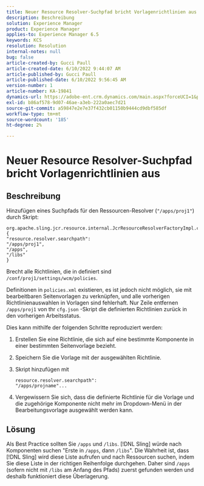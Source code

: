 ```yaml
---
title: Neuer Resource Resolver-Suchpfad bricht Vorlagenrichtlinien aus
description: Beschreibung
solution: Experience Manager
product: Experience Manager
applies-to: Experience Manager 6.5
keywords: KCS
resolution: Resolution
internal-notes: null
bug: false
article-created-by: Gucci Paull
article-created-date: 6/10/2022 9:44:07 AM
article-published-by: Gucci Paull
article-published-date: 6/10/2022 9:56:45 AM
version-number: 1
article-number: KA-19841
dynamics-url: https://adobe-ent.crm.dynamics.com/main.aspx?forceUCI=1&pagetype=entityrecord&etn=knowledgearticle&id=a075dddc-a1e8-ec11-bb3c-000d3a3bd262
exl-id: b86af578-9d07-46ae-a3eb-222a0aec7d21
source-git-commit: a59847e2e7e37f432cb01150b9444cd9dbf585df
workflow-type: tm+mt
source-wordcount: '185'
ht-degree: 2%

---
```


# Neuer Resource Resolver-Suchpfad bricht Vorlagenrichtlinien aus

## Beschreibung

Hinzufügen eines Suchpfads für den Ressourcen-Resolver (`"/apps/proj1"`) durch Skript:

```
org.apache.sling.jcr.resource.internal.JcrResourceResolverFactoryImpl.cfg.json
{
"resource.resolver.searchpath": 
"/apps/proj1",
"/apps",
"/libs"
}
```

Brecht alle Richtlinien, die in definiert sind `/conf/proj1/settings/wcm/policies`.

Definitionen in `policies.xml` existieren, es ist jedoch nicht möglich, sie mit bearbeitbaren Seitenvorlagen zu verknüpfen, und alle vorherigen Richtlinienauswahlen in Vorlagen sind fehlerhaft. Nur Zeile entfernen `/apps/proj1` von thr `cfg.json` -Skript die definierten Richtlinien zurück in den vorherigen Arbeitsstatus.

Dies kann mithilfe der folgenden Schritte reproduziert werden:

1. Erstellen Sie eine Richtlinie, die sich auf eine bestimmte Komponente in einer bestimmten Seitenvorlage bezieht.
1. Speichern Sie die Vorlage mit der ausgewählten Richtlinie.
1. Skript hinzufügen mit

   ```
   resource.resolver.searchpath": 
   "/apps/projname"...
   ```

1. Vergewissern Sie sich, dass die definierte Richtlinie für die Vorlage und die zugehörige Komponente nicht mehr im Dropdown-Menü in der Bearbeitungsvorlage ausgewählt werden kann.

## Lösung

Als Best Practice sollten Sie `/apps` und `/libs`. [!DNL Sling] würde nach Komponenten suchen &quot;Erste in `/apps`, dann `/libs`&quot;. Die Wahrheit ist, dass [!DNL Sling] wird diese Liste aufrufen und nach Ressourcen suchen, indem Sie diese Liste in der richtigen Reihenfolge durchgehen. Daher sind `/apps` (sofern nicht mit `/libs` am Anfang des Pfads) zuerst gefunden werden und deshalb funktioniert diese Überlagerung.
